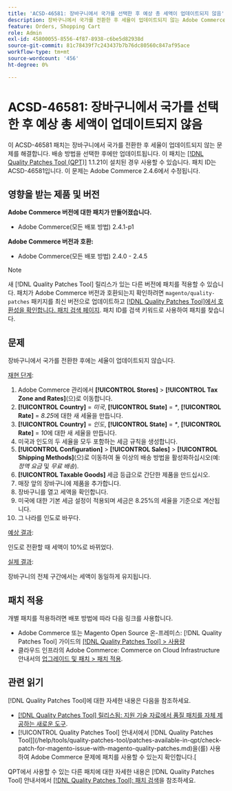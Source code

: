 ```yaml
---
title: 'ACSD-46581: 장바구니에서 국가를 선택한 후 예상 총 세액이 업데이트되지 않음'
description: 장바구니에서 국가를 전환한 후 세율이 업데이트되지 않는 Adobe Commerce 문제를 해결하려면 ACSD-46581 패치를 적용합니다.
feature: Orders, Shopping Cart
role: Admin
exl-id: 45800055-8556-4f87-8938-c6be5d82938d
source-git-commit: 81c78439f7c243437b7b76dc80560c847af95ace
workflow-type: tm+mt
source-wordcount: '456'
ht-degree: 0%

---
```


# ACSD-46581: 장바구니에서 국가를 선택한 후 예상 총 세액이 업데이트되지 않음

이 ACSD-46581 패치는 장바구니에서 국가를 전환한 후 세율이 업데이트되지 않는 문제를 해결합니다. 배송 방법을 선택한 후에만 업데이트됩니다. 이 패치는 [[!DNL Quality Patches Tool (QPT)]](https://experienceleague.adobe.com/en/docs/commerce-knowledge-base/kb/announcements/commerce-announcements/magento-quality-patches-released-new-tool-to-self-serve-quality-patches) 1.1.21이 설치된 경우 사용할 수 있습니다. 패치 ID는 ACSD-46581입니다. 이 문제는 Adobe Commerce 2.4.6에서 수정됩니다.

## 영향을 받는 제품 및 버전

**Adobe Commerce 버전에 대한 패치가 만들어졌습니다.**
* Adobe Commerce(모든 배포 방법) 2.4.1-p1

**Adobe Commerce 버전과 호환:**
* Adobe Commerce(모든 배포 방법) 2.4.0 - 2.4.5

>[!NOTE]
>
>새 [!DNL Quality Patches Tool] 릴리스가 있는 다른 버전에 패치를 적용할 수 있습니다. 패치가 Adobe Commerce 버전과 호환되는지 확인하려면 `magento/quality-patches` 패키지를 최신 버전으로 업데이트하고 [[!DNL Quality Patches Tool]에서 호환성을 확인합니다. 패치 검색 페이지](https://experienceleague.adobe.com/tools/commerce-quality-patches/index.html). 패치 ID를 검색 키워드로 사용하여 패치를 찾습니다.

## 문제

장바구니에서 국가를 전환한 후에는 세율이 업데이트되지 않습니다.

<u>재현 단계</u>:

1. Adobe Commerce 관리에서 **[!UICONTROL Stores]** > **[!UICONTROL Tax Zone and Rates]**(으)로 이동합니다.
1. **[!UICONTROL Country]** = _미국_, **[!UICONTROL State]** = _*_, **[!UICONTROL Rate]** = _8.25_&#x200B;에 대한 새 세율을 만듭니다.
1. **[!UICONTROL Country]** = _인도_, **[!UICONTROL State]** = _*_, **[!UICONTROL Rate]** = _10_&#x200B;에 대한 새 세율을 만듭니다.
1. 미국과 인도의 두 세율을 모두 포함하는 세금 규칙을 생성합니다.
1. **[!UICONTROL Configuration]** > **[!UICONTROL Sales]** > **[!UICONTROL Shipping Methods]**(으)로 이동하여 둘 이상의 배송 방법을 활성화하십시오(예: _정액 요금_ 및 _무료 배송_).
1. **[!UICONTROL Taxable Goods]** 세금 등급으로 간단한 제품을 만드십시오.
1. 매장 앞의 장바구니에 제품을 추가합니다.
1. 장바구니를 열고 세액을 확인합니다.
1. 미국에 대한 기본 세금 설정이 적용되며 세금은 8.25%의 세율을 기준으로 계산됩니다.
1. 그 나라를 인도로 바꾸다.

<u>예상 결과</u>:

인도로 전환할 때 세액이 10%로 바뀌었다.

<u>실제 결과</u>:

장바구니의 전체 구간에서는 세액이 동일하게 유지됩니다.

## 패치 적용

개별 패치를 적용하려면 배포 방법에 따라 다음 링크를 사용합니다.

* Adobe Commerce 또는 Magento Open Source 온-프레미스: [!DNL Quality Patches Tool] 가이드의 [[!DNL Quality Patches Tool] > 사용량](/help/tools/quality-patches-tool/usage.md)
* 클라우드 인프라의 Adobe Commerce: Commerce on Cloud Infrastructure 안내서의 [업그레이드 및 패치 > 패치 적용](https://experienceleague.adobe.com/docs/commerce-cloud-service/user-guide/develop/upgrade/apply-patches.html).

## 관련 읽기

[!DNL Quality Patches Tool]에 대한 자세한 내용은 다음을 참조하세요.

* [[!DNL Quality Patches Tool] 릴리스됨: 지원 기술 자료에서 품질 패치를 자체 제공하는 새로운 도구](https://experienceleague.adobe.com/en/docs/commerce-knowledge-base/kb/announcements/commerce-announcements/magento-quality-patches-released-new-tool-to-self-serve-quality-patches).
* [!UICONTROL Quality Patches Tool] 안내서에서  [!DNL Quality Patches Tool]](/help/tools/quality-patches-tool/patches-available-in-qpt/check-patch-for-magento-issue-with-magento-quality-patches.md)을(를) 사용하여 Adobe Commerce 문제에 패치를 사용할 수 있는지 확인합니다.[


QPT에서 사용할 수 있는 다른 패치에 대한 자세한 내용은 [!DNL Quality Patches Tool] 안내서에서 [[!DNL Quality Patches Tool]: 패치 검색](https://experienceleague.adobe.com/tools/commerce-quality-patches/index.html)을 참조하세요.
